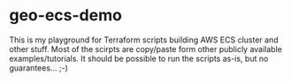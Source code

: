 # geo-ecs-demo
This is my playground for Terraform scripts building AWS ECS cluster and other stuff. Most of the scirpts are copy/paste form other publicly available examples/tutorials. It should be possible to run the scripts as-is, but no guarantees... ;-)
